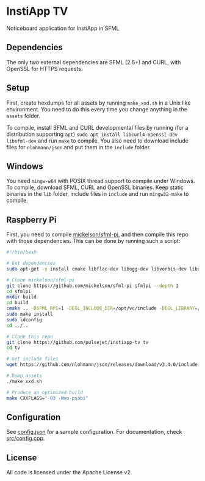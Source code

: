 # InstiApp TV
Noticeboard application for InstiApp in SFML

## Dependencies
The only two external dependencies are SFML (2.5+) and CURL, with OpenSSL for HTTPS requests.

## Setup
First, create hexdumps for all assets by running `make_xxd.sh` in a Unix like environment. You need to do this every time you change anything in the `assets` folder.

To compile, install SFML and CURL developmental files by running (for a distribution supporting `apt`) `sudo apt install libcurl4-openssl-dev libsfml-dev` and run `make` to compile. You also need to download include files for `nlohmann/json` and put them in the `include` folder.

## Windows
You need `mingw-w64` with POSIX thread support to compile under Windows. To compile, download SFML, CURL and OpenSSL binaries. Keep static binaries in the `lib` folder, include files in `include` and run `mingw32-make` to compile.

## Raspberry Pi
First, you need to compile [mickelson/sfml-pi](https://github.com/mickelson/sfml-pi), and then compile this repo with those dependencies. This can be done by running such a script:

```bash
#!/bin/bash

# Get dependencies
sudo apt-get -y install cmake libflac-dev libogg-dev libvorbis-dev libopenal-dev libjpeg8-dev libfreetype6-dev libudev-dev libraspberrypi-dev libcurl4-openssl-dev

# Clone mickelson/sfml-pi
git clone https://github.com/mickelson/sfml-pi sfmlpi --depth 1
cd sfmlpi
mkdir build
cd build
cmake .. -DSFML_RPI=1 -DEGL_INCLUDE_DIR=/opt/vc/include -DEGL_LIBRARY=/opt/vc/lib/libbrcmEGL.so -DGLES_INCLUDE_DIR=/opt/vc/include -DGLES_LIBRARY=/opt/vc/lib/libbrcmGLESv2.so
sudo make install
sudo ldconfig
cd ../..

# Clone this repo
git clone https://github.com/pulsejet/instiapp-tv tv
cd tv

# Get include files
wget https://github.com/nlohmann/json/releases/download/v3.4.0/include.zip && unzip -o include.zip && rm include.zip

# Dump assets
./make_xxd.sh

# Produce an optimized build
make CXXFLAGS="-O3 -Wno-psabi"
```

## Configuration
See [config.json](config.json) for a sample configuration. For documentation, check [src/config.cpp](src/config.cpp).

## License
All code is licensed under the Apache License v2.
